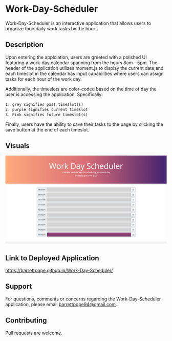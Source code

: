 # Work-Day-Scheduler
Work-Day-Scheduler is an interactive application that allows users to organize their daily work tasks by the hour.

## Description
Upon entering the applciation, users are greeted with a polished UI featuring a work-day calendar spanning from the hours 8am - 5pm. The header of the application utilizes moment.js to display the current date,and each timeslot in the calendar has input capabilities where users can assign tasks for each hour of the work day. 

Additionally, the timeslots are color-coded based on the time of day the user is accessing the application. Specifically: 

    1. grey signifies past timeslot(s)
    2. purple signifies current timeslot
    3. Pink signifies future timeslot(s)

Finally, users have the ability to save their tasks to the page by clicking the save button at the end of each timeslot. 

## Visuals
![](Develop/work-day-scheduler.png)

## Link to Deployed Application
https://barrettpope.github.io/Work-Day-Scheduler/

## Support
For questions, comments or concerns regarding the Work-Day-Scheduler application, please email barrettpope94@gmail.com.

## Contributing
Pull requests are welcome.

